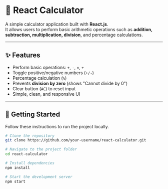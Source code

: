 # 🧮 React Calculator

A simple calculator application built with **React.js**.  
It allows users to perform basic arithmetic operations such as **addition, subtraction, multiplication, division**, and percentage calculations.  

---

## ✨ Features
- Perform basic operations: `+`, `-`, `×`, `÷`
- Toggle positive/negative numbers (`+/-`)
- Percentage calculation (`%`)
- Prevents **division by zero** (shows "Cannot divide by 0")
- Clear button (`AC`) to reset input
- Simple, clean, and responsive UI

---

## 🚀 Getting Started

Follow these instructions to run the project locally.

```bash
# Clone the repository
git clone https://github.com/your-username/react-calculator.git

# Navigate to the project folder
cd react-calculator

# Install dependencies
npm install

# Start the development server
npm start
